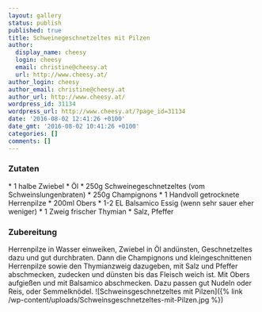 ```yaml
---
layout: gallery
status: publish
published: true
title: Schweinegeschnetzeltes mit Pilzen
author:
  display_name: cheesy
  login: cheesy
  email: christine@cheesy.at
  url: http://www.cheesy.at/
author_login: cheesy
author_email: christine@cheesy.at
author_url: http://www.cheesy.at/
wordpress_id: 31134
wordpress_url: http://www.cheesy.at/?page_id=31134
date: '2016-08-02 12:41:26 +0100'
date_gmt: '2016-08-02 10:41:26 +0100'
categories: []
comments: []
---
```

### Zutaten
\* 1 halbe Zwiebel
\* Öl
\* 250g Schweinegeschnetzeltes (vom Schweinslungenbraten)
\* 250g Champignons
\* 1 Handvoll getrocknete Herrenpilze
\* 200ml Obers
\* 1-2 EL Balsamico Essig (wenn sehr sauer eher weniger)
\* 1 Zweig frischer Thymian
\* Salz, Pfeffer
### Zubereitung
Herrenpilze in Wasser einweiken, Zwiebel in Öl andünsten, Geschnetzeltes dazu und gut durchbraten. Dann die Champignons und kleingeschnittenen Herrenpilze sowie den Thymianzweig dazugeben, mit Salz und Pfeffer abschmecken, zudecken und dünsten bis das Fleisch weich ist. Mit Obers aufgießen und mit Balsamico abschmecken. Dazu passen gut Nudeln oder Reis, oder Semmelknödel.
![Schweinsgeschnetzeltes mit Pilzen]({% link /wp-content/uploads/Schweinsgeschnetzeltes-mit-Pilzen.jpg %})
